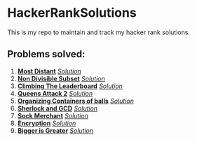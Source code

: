 # HackerRankSolutions
This is my repo to maintain and track my hacker rank solutions.



## Problems solved:

1) <a href = "https://www.hackerrank.com/challenges/most-distant/"><b>Most Distant</b></a>    <a href = "https://github.com/kumararduino/HackerRankSolutions/blob/master/MostDistance.py"><i>Solution</i></a>
2) <a href = "https://www.hackerrank.com/challenges/non-divisible-subset/problem"><b>Non Divisible Subset</b></a>   <a href = "https://github.com/kumararduino/HackerRankSolutions/blob/master/non_divisible_subset.py"><i>Solution</i></a>
3) <a href = "https://www.hackerrank.com/challenges/climbing-the-leaderboard/problem?h_r=internal-search"><b>Climbing The Leaderboard</b></a>   <a href = "https://github.com/kumararduino/HackerRankSolutions/blob/master/ClimbingTheLeaderboard.py"><i>Solution</i></a>
4) <a href = "https://www.hackerrank.com/challenges/queens-attack-2/problem"><b>Queens Attack 2</b></a>   <a href = "https://github.com/kumararduino/HackerRankSolutions/blob/master/QueensAttack2.py"><i>Solution</i></a>
5) <a href = "https://www.hackerrank.com/challenges/organizing-containers-of-balls/problem"><b>Organizing Containers of balls</b></a>   <a href = "https://github.com/kumararduino/HackerRankSolutions/blob/master/organizing_containers_of_balls.py"><i>Solution</i></a>
6) <a href = "https://www.hackerrank.com/challenges/sherlock-and-gcd/problem?h_r=internal-search"><b>Sherlock and GCD</b></a>   <a href = "https://github.com/kumararduino/HackerRankSolutions/blob/master/sherlock_and_gcd.py"><i>Solution</i></a>
7) <a href = "https://www.hackerrank.com/challenges/sock-merchant/"><b>Sock Merchant</b></a>   <a href = "https://github.com/kumararduino/HackerRankSolutions/tree/master/Interview%20Preparation%20Kit/SockMerchant"><i>Solution</i></a>
8) <a href = "https://www.hackerrank.com/challenges/encryption/problem?isFullScreen=false"><b>Encryption</b></a>   <a href = "https://github.com/kumararduino/HackerRankSolutions/blob/master/encryption.py"><i>Solution</i></a>
9) <a href = "https://www.hackerrank.com/challenges/bigger-is-greater/problem?isFullScreen=false"><b>Bigger is Greater</b></a>   <a href = "https://github.com/kumararduino/HackerRankSolutions/blob/master/bigger_is_greater.py"><i>Solution</i></a>
<!-- 9) <a href = ""><b></b></a>   <a href = ""><i></i></a>
9) <a href = ""><b></b></a>   <a href = ""><i></i></a>
9) <a href = ""><b></b></a>   <a href = ""><i></i></a>
9) <a href = ""><b></b></a>   <a href = ""><i></i></a>
9) <a href = ""><b></b></a>   <a href = ""><i></i></a>
9) <a href = ""><b></b></a>   <a href = ""><i></i></a>
9) <a href = ""><b></b></a>   <a href = ""><i></i></a>
9) <a href = ""><b></b></a>   <a href = ""><i></i></a>
9) <a href = ""><b></b></a>   <a href = ""><i></i></a>
9) <a href = ""><b></b></a>   <a href = ""><i></i></a>
9) <a href = ""><b></b></a>   <a href = ""><i></i></a>
9) <a href = ""><b></b></a>   <a href = ""><i></i></a>
9) <a href = ""><b></b></a>   <a href = ""><i></i></a>
9) <a href = ""><b></b></a>   <a href = ""><i></i></a>
9) <a href = ""><b></b></a>   <a href = ""><i></i></a>
9) <a href = ""><b></b></a>   <a href = ""><i></i></a> -->
